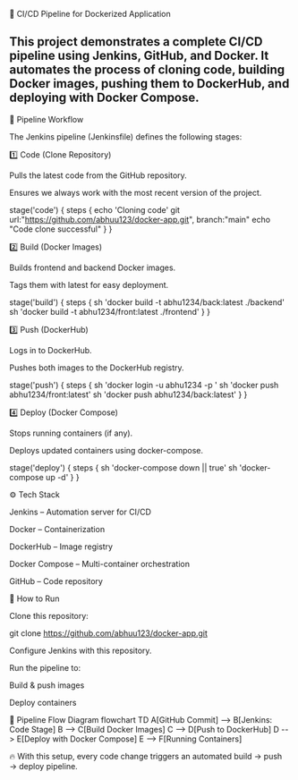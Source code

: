 🚀 CI/CD Pipeline for Dockerized Application

This project demonstrates a complete CI/CD pipeline using Jenkins, GitHub, and Docker.
It automates the process of cloning code, building Docker images, pushing them to DockerHub, and deploying with Docker Compose.
----
📌 Pipeline Workflow

The Jenkins pipeline (Jenkinsfile) defines the following stages:

1️⃣ Code (Clone Repository)

Pulls the latest code from the GitHub repository.

Ensures we always work with the most recent version of the project.

stage('code') {
    steps {
        echo 'Cloning code'
        git url:"https://github.com/abhuu123/docker-app.git", branch:"main"
        echo "Code clone successful"
    }
}

2️⃣ Build (Docker Images)

Builds frontend and backend Docker images.

Tags them with latest for easy deployment.

stage('build') {
    steps {
        sh 'docker build -t abhu1234/back:latest ./backend'
        sh 'docker build -t abhu1234/front:latest ./frontend'
    }
}

3️⃣ Push (DockerHub)

Logs in to DockerHub.

Pushes both images to the DockerHub registry.

stage('push') {
    steps {
        sh 'docker login -u abhu1234 -p <your-password>'
        sh 'docker push abhu1234/front:latest'
        sh 'docker push abhu1234/back:latest'
    }
}

4️⃣ Deploy (Docker Compose)

Stops running containers (if any).

Deploys updated containers using docker-compose.

stage('deploy') {
    steps {
        sh 'docker-compose down || true'
        sh 'docker-compose up -d'
    }
}

⚙️ Tech Stack

Jenkins – Automation server for CI/CD

Docker – Containerization

DockerHub – Image registry

Docker Compose – Multi-container orchestration

GitHub – Code repository

🔑 How to Run

Clone this repository:

git clone https://github.com/abhuu123/docker-app.git


Configure Jenkins with this repository.

Run the pipeline to:

Build & push images

Deploy containers

📸 Pipeline Flow Diagram
flowchart TD
    A[GitHub Commit] --> B[Jenkins: Code Stage]
    B --> C[Build Docker Images]
    C --> D[Push to DockerHub]
    D --> E[Deploy with Docker Compose]
    E --> F[Running Containers]


🔥 With this setup, every code change triggers an automated build → push → deploy pipeline.
